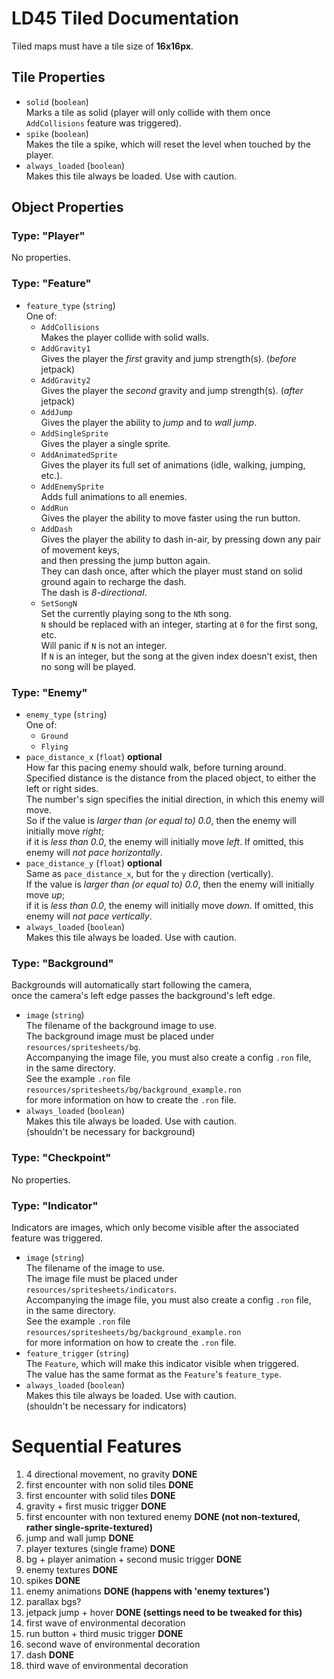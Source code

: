 # LD45 Tiled Documentation
Tiled maps must have a tile size of __16x16px__.

## Tile Properties
- `solid` (`boolean`)  
  Marks a tile as solid (player will only collide with them once `AddCollisions` feature was triggered).
- `spike` (`boolean`)  
  Makes the tile a spike, which will reset the level when touched by the player.
- `always_loaded` (`boolean`)  
  Makes this tile always be loaded. Use with caution.

## Object Properties
### Type: "Player"
No properties.

### Type: "Feature"
- `feature_type` (`string`)  
  One of:  
  - `AddCollisions`  
    Makes the player collide with solid walls.
  - `AddGravity1`  
    Gives the player the _first_ gravity and jump strength(s). (_before_ jetpack)
  - `AddGravity2`  
    Gives the player the _second_ gravity and jump strength(s). (_after_ jetpack)
  - `AddJump`  
    Gives the player the ability to _jump_ and to _wall jump_.
  - `AddSingleSprite`  
    Gives the player a single sprite.
  - `AddAnimatedSprite`  
    Gives the player its full set of animations (idle, walking, jumping, etc.).
  - `AddEnemySprite`  
    Adds full animations to all enemies.
  - `AddRun`  
    Gives the player the ability to move faster using the run button.
  - `AddDash`  
    Gives the player the ability to dash in-air, by pressing down any pair of movement keys,  
    and then pressing the jump button again.  
    They can dash once, after which the player must stand on solid ground again to recharge the dash.  
    The dash is _8-directional_.
  - `SetSongN`  
    Set the currently playing song to the `N`th song.  
    `N` should be replaced with an integer, starting at `0` for the first song, etc.  
    Will panic if `N` is not an integer.  
    If `N` is an integer, but the song at the given index doesn't exist, then no song will be played.

### Type: "Enemy"
- `enemy_type` (`string`)  
  One of:  
  - `Ground`
  - `Flying`
- `pace_distance_x` (`float`) __optional__  
  How far this pacing enemy should walk, before turning around.  
  Specified distance is the distance from the placed object, to either the left or right sides.  
  The number's sign specifies the initial direction, in which this enemy will move.  
  So if the value is _larger than (or equal to) 0.0_, then the enemy will initially move _right_;  
  if it is _less than 0.0_, the enemy will initially move _left_.
  If omitted, this enemy will _not pace horizontally_.
- `pace_distance_y` (`float`) __optional__  
  Same as `pace_distance_x`, but for the `y` direction (vertically).  
  If the value is _larger than (or equal to) 0.0_, then the enemy will initially move _up_;  
  if it is _less than 0.0_, the enemy will initially move _down_.
  If omitted, this enemy will _not pace vertically_.
- `always_loaded` (`boolean`)  
  Makes this tile always be loaded. Use with caution.

### Type: "Background"
Backgrounds will automatically start following the camera,  
once the camera's left edge passes the background's left edge.

- `image` (`string`)  
  The filename of the background image to use.  
  The background image must be placed under `resources/spritesheets/bg`.  
  Accompanying the image file, you must also create a config `.ron` file,  
  in the same directory.  
  See the example `.ron` file `resources/spritesheets/bg/background_example.ron`  
  for more information on how to create the `.ron` file.
- `always_loaded` (`boolean`)  
  Makes this tile always be loaded. Use with caution.  
  (shouldn't be necessary for background)

### Type: "Checkpoint"
No properties.

### Type: "Indicator"
Indicators are images, which only become visible after the associated feature was triggered.

- `image` (`string`)  
  The filename of the image to use.  
  The image file must be placed under `resources/spritesheets/indicators`.  
  Accompanying the image file, you must also create a config `.ron` file,  
  in the same directory.  
  See the example `.ron` file `resources/spritesheets/bg/background_example.ron`  
  for more information on how to create the `.ron` file.
- `feature_trigger` (`string`)  
  The `Feature`, which will make this indicator visible when triggered.  
  The value has the same format as the `Feature`'s `feature_type`.
- `always_loaded` (`boolean`)  
  Makes this tile always be loaded. Use with caution.  
  (shouldn't be necessary for indicators)

# Sequential Features
1.  4 directional movement, no gravity __DONE__
2.  first encounter with non solid tiles __DONE__
3.  first encounter with solid tiles __DONE__
4.  gravity + first music trigger __DONE__
5.  first encounter with non textured enemy __DONE (not non-textured, rather single-sprite-textured)__
6.  jump and wall jump __DONE__
7.  player textures (single frame) __DONE__
8.  bg + player animation + second music trigger __DONE__
9.  enemy textures __DONE__
10. spikes __DONE__
11. enemy animations __DONE (happens with 'enemy textures')__
12. parallax bgs?
13. jetpack jump + hover __DONE (settings need to be tweaked for this)__
14. first wave of environmental decoration
15. run button + third music trigger __DONE__
16. second wave of environmental decoration
17. dash __DONE__
18. third wave of environmental decoration
